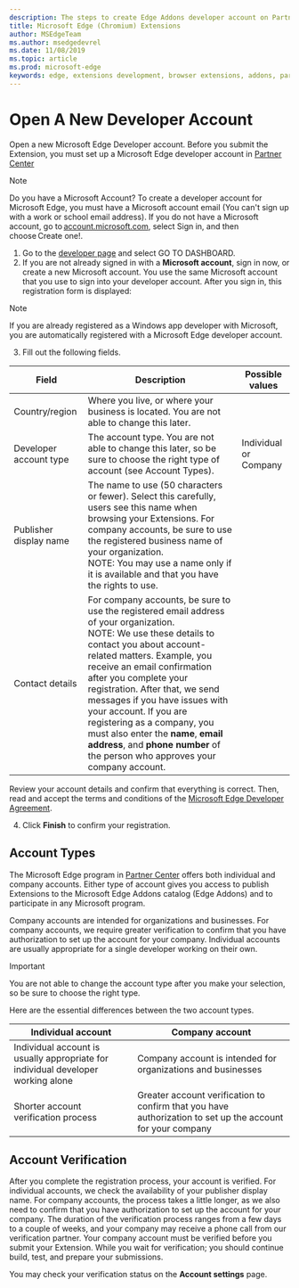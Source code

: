 ```yaml
---
description: The steps to create Edge Addons developer account on Partner center.
title: Microsoft Edge (Chromium) Extensions
author: MSEdgeTeam
ms.author: msedgedevrel
ms.date: 11/08/2019
ms.topic: article
ms.prod: microsoft-edge
keywords: edge, extensions development, browser extensions, addons, partner center, developer
---
```


# Open A New Developer Account  

Open a new Microsoft Edge Developer account.  Before you submit the Extension, you must set up a Microsoft Edge developer account in [Partner Center](https://go.microsoft.com/fwlink/?linkid=2099798)

> [!NOTE]
> Do you have a Microsoft Account?  To create a developer account for Microsoft Edge, you must have a Microsoft account email (You can't sign up with a work or school email address).  If you do not have a Microsoft account, go to [account.microsoft.com]( https://account.microsoft.com/account/Account), select Sign in, and then choose Create one!.   

1.	Go to the [developer page](https://go.microsoft.com/fwlink/?linkid=2099798) and select GO TO DASHBOARD.  
2.	If you are not already signed in with a **Microsoft account**, sign in now, or create a new Microsoft account. You use the same Microsoft account that you use to sign into your developer account. After you sign in, this registration form is displayed: 
> [!NOTE] 
> If you are already registered as a Windows app developer with Microsoft, you are automatically registered with a Microsoft Edge developer account.
3.	Fill out the following fields.

| Field | Description | Possible values |
| ----- | ----------- | --------------- |
| Country/region | Where you live, or where your business is located. You are not able to change this later. |  |
| Developer account type | The account type. You are not able to change this later, so be sure to choose the right type of account (see Account Types). | Individual or Company |
| Publisher display name | The name to use (50 characters or fewer).  Select this carefully, users see this name when browsing your Extensions. For company accounts, be sure to use the registered business name of your organization. <br />NOTE: You may use a name only if it is available and that you have the rights to use. | |
| Contact details | For company accounts, be sure to use the registered email address of your organization. <br /> NOTE: We use these details to contact you about account-related matters.  Example, you receive an email confirmation after you complete your registration.  After that, we send messages if you have issues with your account.  If you are registering as a company, you must also enter the **name**, **email address**, and **phone number** of the person who approves your company account. | |

Review your account details and confirm that everything is correct. Then, read and accept the terms and conditions of the [Microsoft Edge Developer Agreement](https://docs.microsoft.com/legal/windows/agreements/app-developer-agreement).  

4.	Click **Finish** to confirm your registration.

## Account Types

The Microsoft Edge program in [Partner Center](https://go.microsoft.com/fwlink/?linkid=2099798) offers both individual and company accounts.  Either type of account gives you access to publish Extensions to the Microsoft Edge Addons catalog (Edge Addons) and to participate in any Microsoft program.  

Company accounts are intended for organizations and businesses. For company accounts, we require greater verification to confirm that you have authorization to set up the account for your company. Individual accounts are usually appropriate for a single developer working on their own.  

> [!IMPORTANT]
> You are not able to change the account type after you make your selection, so be sure to choose the right type.


Here are the essential differences between the two account types.

| Individual account | Company account |
| ------------------ | --------------- |
| Individual account is usually appropriate for individual developer working alone | Company account is intended for organizations and businesses
| Shorter account verification process | Greater account verification to confirm that you have authorization to set up the account for your company |

## Account Verification

After you complete the registration process, your account is verified. For individual accounts, we check the availability of your publisher display name. For company accounts, the process takes a little longer, as we also need to confirm that you have authorization to set up the account for your company. The duration of the verification process ranges from a few days to a couple of weeks, and your company may receive a phone call from our verification partner. Your company account must be verified before you submit your Extension. While you wait for verification; you should continue build, test, and prepare your submissions.  

You may check your verification status on the **Account settings** page.

